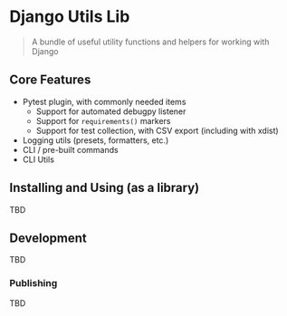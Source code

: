 # Django Utils Lib

> A bundle of useful utility functions and helpers for working with Django


## Core Features

- Pytest plugin, with commonly needed items
    - Support for automated debugpy listener
    - Support for `requirements()` markers
    - Support for test collection, with CSV export (including with xdist)
- Logging utils (presets, formatters, etc.)
- CLI / pre-built commands
- CLI Utils

## Installing and Using (as a library)

TBD

## Development

TBD

### Publishing

TBD
